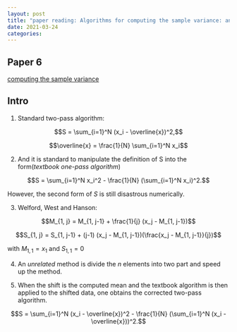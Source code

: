 ```yaml
---
layout: post
title: "paper reading: Algorithms for computing the sample variance: analysis and recommendations"
date: 2021-03-24
categories:
---
```


## Paper 6

[computing the sample variance](http://www.cs.yale.edu/publications/techreports/tr222.pdf)

## Intro

1. Standard two-pass algorithm:

$$S = \sum_{i=1}^N (x_i - \overline{x})^2,$$

$$\overline{x} = \frac{1}{N} \sum_{i=1}^N x_i$$

2. And it is standard to manipulate the definition of S into the form(_textbook one-pass algorithm_)

$$S = \sum_{i=1}^N x_i^2 - \frac{1}{N} (\sum_{i=1}^N x_i)^2.$$

However, the second form of $S$ is still disastrous numerically.

3. Welford, West and Hanson:

$$M_{1, j} = M_{1, j-1} + \frac{1}{j} (x_j - M_{1, j-1})$$

$$S_{1, j} = S_{1, j-1} + (j-1) (x_j - M_{1, j-1})(\frac{x_j - M_{1, j-1}}{j})$$

with $M_{1,1} = x_1$ and $S_{1,1} = 0$

4. An _unrelated_ method is divide the $n$ elements into two part and speed up the method.

5. When the shift is the computed mean and the textbook algorithm is then applied to the shifted data, one obtains the corrected two-pass algorithm.

$$S = \sum_{i=1}^N (x_i - \overline{x})^2 - \frac{1}{N} (\sum_{i=1}^N (x_i - \overline{x}))^2.$$
